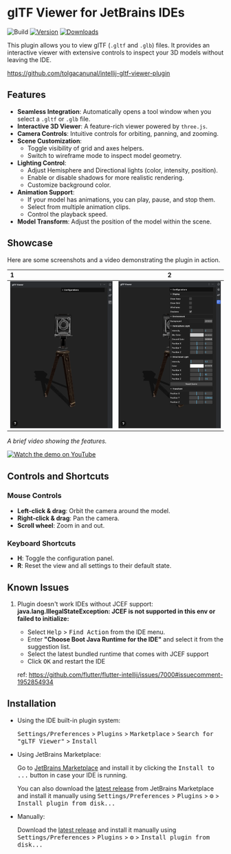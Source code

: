 # glTF Viewer for JetBrains IDEs

![Build](https://github.com/tolgacanunal/intellij-gltf-viewer-plugin/workflows/Build/badge.svg)
[![Version](https://img.shields.io/jetbrains/plugin/v/27640.svg)](https://plugins.jetbrains.com/plugin/27640)
[![Downloads](https://img.shields.io/jetbrains/plugin/d/27640.svg)](https://plugins.jetbrains.com/plugin/27640)

<!-- Plugin description -->
This plugin allows you to view glTF (`.gltf` and `.glb`) files. It provides an interactive viewer with extensive controls to inspect your 3D models without leaving the IDE. 

https://github.com/tolgacanunal/intellij-gltf-viewer-plugin

<!-- Plugin description end -->

## Features

- **Seamless Integration**: Automatically opens a tool window when you select a `.gltf` or `.glb` file.
- **Interactive 3D Viewer**: A feature-rich viewer powered by `three.js`.
- **Camera Controls**: Intuitive controls for orbiting, panning, and zooming.
- **Scene Customization**:
  - Toggle visibility of grid and axes helpers.
  - Switch to wireframe mode to inspect model geometry.
- **Lighting Control**:
  - Adjust Hemisphere and Directional lights (color, intensity, position).
  - Enable or disable shadows for more realistic rendering.
  - Customize background color.
- **Animation Support**:
  - If your model has animations, you can play, pause, and stop them.
  - Select from multiple animation clips.
  - Control the playback speed.
- **Model Transform**: Adjust the position of the model within the scene.

## Showcase

Here are some screenshots and a video demonstrating the plugin in action.


| 1                                    | 2 |
|:-------------------------------------|--------|
| ![Viewer Screenshot](showcase/1.png) |![Viewer Screenshot](showcase/2.png)|


_A brief video showing the features._

[![Watch the demo on YouTube](https://img.youtube.com/vi/brXO7kojMpE/0.jpg)](https://www.youtube.com/watch?v=brXO7kojMpE)


## Controls and Shortcuts

### Mouse Controls
- **Left-click & drag**: Orbit the camera around the model.
- **Right-click & drag**: Pan the camera.
- **Scroll wheel**: Zoom in and out.

### Keyboard Shortcuts
- **H**: Toggle the configuration panel.
- **R**: Reset the view and all settings to their default state.

## Known Issues

1) Plugin doesn't work IDEs without JCEF support:  **java.lang.IllegalStateException: JCEF is not supported in this env or failed to initialize:**
    - Select <kbd>Help</kbd> > <kbd>Find Action</kbd> from the IDE menu.
    - Enter **"Choose Boot Java Runtime for the IDE"** and select it from the suggestion list.
    - Select the latest bundled runtime that comes with JCEF support
    - Click  <kbd>OK</kbd> and restart the IDE

   ref: https://github.com/flutter/flutter-intellij/issues/7000#issuecomment-1952854934


## Installation

- Using the IDE built-in plugin system:
  
  <kbd>Settings/Preferences</kbd> > <kbd>Plugins</kbd> > <kbd>Marketplace</kbd> > <kbd>Search for "gLTF Viewer"</kbd> >
  <kbd>Install</kbd>
  
- Using JetBrains Marketplace:

  Go to [JetBrains Marketplace](https://plugins.jetbrains.com/plugin/27640) and install it by clicking the <kbd>Install to ...</kbd> button in case your IDE is running.

  You can also download the [latest release](https://plugins.jetbrains.com/plugin/27640/versions) from JetBrains Marketplace and install it manually using
  <kbd>Settings/Preferences</kbd> > <kbd>Plugins</kbd> > <kbd>⚙️</kbd> > <kbd>Install plugin from disk...</kbd>

- Manually:

  Download the [latest release](https://github.com/tolgacanunal/intellij-gltf-viewer-plugin/releases/latest) and install it manually using
  <kbd>Settings/Preferences</kbd> > <kbd>Plugins</kbd> > <kbd>⚙️</kbd> > <kbd>Install plugin from disk...</kbd>

